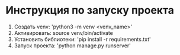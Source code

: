 # Инструкция по запуску проекта

1. Создать venv: 'python3 -m venv  <venv_name>'
1. Активировать: source venv/bin/activate
1. Установить библиотеки: 'pip install -r requirements.txt'
1. Запуск проекта: 'python manage.py runserver'
